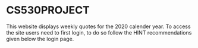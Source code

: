 # CS530PROJECT

This website displays weekly quotes for the 2020 calender year. To access the site users need to first login, to do so follow the HINT recommendations given below the login page. 
